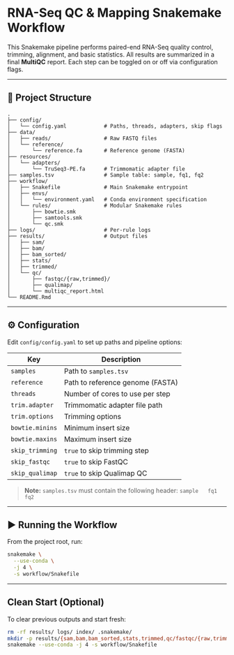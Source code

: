 # RNA-Seq QC & Mapping Snakemake Workflow

This Snakemake pipeline performs paired-end RNA-Seq quality control, trimming, alignment, and basic statistics. All results are summarized in a final **MultiQC** report. Each step can be toggled on or off via configuration flags.

---

## 📁 Project Structure

```
.
├── config/                  
│   └── config.yaml            # Paths, threads, adapters, skip flags
├── data/
│   ├── reads/                 # Raw FASTQ files
│   └── reference/
│       └── reference.fa       # Reference genome (FASTA)
├── resources/
│   └── adapters/
│       └── TruSeq3-PE.fa      # Trimmomatic adapter file
├── samples.tsv                # Sample table: sample, fq1, fq2
├── workflow/
│   ├── Snakefile              # Main Snakemake entrypoint
│   ├── envs/
│   │   └── environment.yaml   # Conda environment specification
│   └── rules/                 # Modular Snakemake rules
│       ├── bowtie.smk
│       ├── samtools.smk
│       └── qc.smk
├── logs/                      # Per-rule logs
├── results/                   # Output files
│   ├── sam/
│   ├── bam/
│   ├── bam_sorted/
│   ├── stats/
│   ├── trimmed/
│   └── qc/
│       ├── fastqc/{raw,trimmed}/
│       ├── qualimap/
│       └── multiqc_report.html
└── README.Rmd
```

---

## ⚙️ Configuration

Edit `config/config.yaml` to set up paths and pipeline options:

| Key             | Description                      |
| --------------- | -------------------------------- |
| `samples`       | Path to `samples.tsv`            |
| `reference`     | Path to reference genome (FASTA) |
| `threads`       | Number of cores to use per step  |
| `trim.adapter`  | Trimmomatic adapter file path    |
| `trim.options`  | Trimming options                 |
| `bowtie.minins` | Minimum insert size              |
| `bowtie.maxins` | Maximum insert size              |
| `skip_trimming` | `true` to skip trimming step     |
| `skip_fastqc`   | `true` to skip FastQC            |
| `skip_qualimap` | `true` to skip Qualimap QC       |

> **Note:**
> `samples.tsv` must contain the following header:
> `sample	fq1	fq2`

---

## ▶️ Running the Workflow

From the project root, run:

```bash
snakemake \
  --use-conda \
  -j 4 \
  -s workflow/Snakefile
```

---

## Clean Start (Optional)

To clear previous outputs and start fresh:

```bash
rm -rf results/ logs/ index/ .snakemake/
mkdir -p results/{sam,bam,bam_sorted,stats,trimmed,qc/fastqc/{raw,trimmed},qc/qualimap} logs index
snakemake --use-conda -j 4 -s workflow/Snakefile
```
